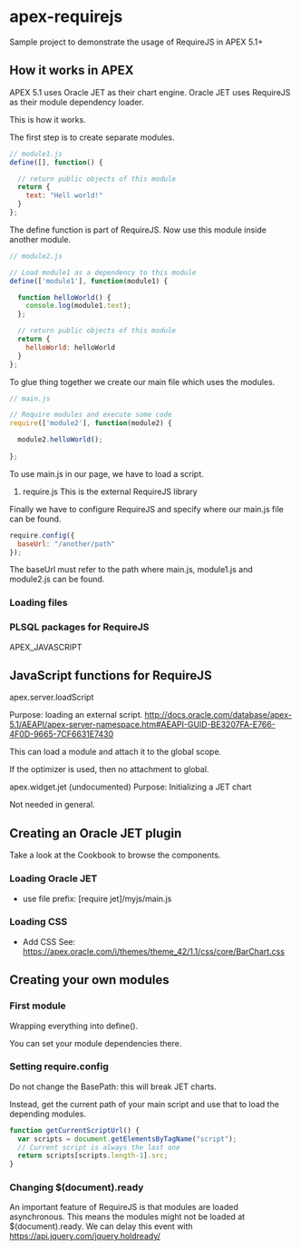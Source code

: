 # apex-requirejs
Sample project to demonstrate the usage of RequireJS in APEX 5.1+

## How it works in APEX

APEX 5.1 uses Oracle JET as their chart engine. Oracle JET uses RequireJS as their module dependency loader.

This is how it works.

The first step is to create separate modules.

```javascript
// module1.js
define([], function() {

  // return public objects of this module
  return {
    text: "Hell world!"
  }
};
```

The define function is part of RequireJS. Now use this module inside another module.

```javascript
// module2.js

// Load module1 as a dependency to this module
define(['module1'], function(module1) {

  function helloWorld() {
    console.log(module1.text);
  };

  // return public objects of this module
  return {
    helloWorld: helloWorld
  }
};
```

To glue thing together we create our main file which uses the modules.

```javascript
// main.js

// Require modules and execute some code
require(['module2'], function(module2) {

  module2.helloWorld();
  
};
```

To use main.js in our page, we have to load a script.

1. require.js
This is the external RequireJS library

Finally we have to configure RequireJS and specify where our main.js file can be found.

```javascript
require.config({
  baseUrl: "/another/path"
});
```

The baseUrl must refer to the path where main.js, module1.js and module2.js can be found.

### Loading files



### PLSQL packages for RequireJS

APEX_JAVASCRIPT

## JavaScript functions for RequireJS

apex.server.loadScript

Purpose: loading an external script. 
http://docs.oracle.com/database/apex-5.1/AEAPI/apex-server-namespace.htm#AEAPI-GUID-BE3207FA-E766-4F0D-9665-7CF6631E7430

This can load a module and attach it to the global scope.

If the optimizer is used, then no attachment to global.

apex.widget.jet (undocumented)
Purpose: Initializing a JET chart

Not needed in general.

### 

## Creating an Oracle JET plugin

Take a look at the Cookbook to browse the components.

### Loading Oracle JET
- use file prefix: [require jet]/myjs/main.js

### Loading CSS
- Add CSS See: https://apex.oracle.com/i/themes/theme_42/1.1/css/core/BarChart.css

## Creating your own modules

### First module

Wrapping everything into define().

You can set your module dependencies there.

### Setting require.config

Do not change the BasePath: this will break JET charts.

Instead, get the current path of your main script and use that to load the depending modules.

```javascript
function getCurrentScriptUrl() {
  var scripts = document.getElementsByTagName("script");
  // Current script is always the last one
  return scripts[scripts.length-1].src;
}
```

### Changing $(document).ready

An important feature of RequireJS is that modules are loaded asynchronous. This means the modules might not be loaded at $(document).ready. We can delay this event with https://api.jquery.com/jquery.holdready/

